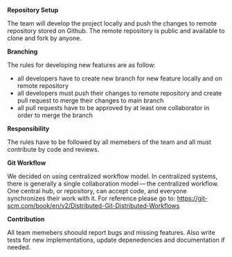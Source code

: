 **Repository Setup**

The team will develop the project locally and push the changes to remote repository stored on Github. The remote repository is public and available to clone and fork by anyone.

**Branching**

The rules for developing new features are as follow:
- all developers have to create new branch for new feature locally and on remote repository
- all developers must push their changes to remote repository and create pull request to merge their changes to main branch
- all pull requests have to be approved by at least one collaborator in order to merge the branch

**Responsibility**

The rules have to be followed by all memebers of the team and all must contribute by code and reviews.

**Git Workflow**

We decided on using centralized workflow model.
In centralized systems, there is generally a single collaboration model — the centralized workflow. One central hub, or repository, can accept code, and everyone synchronizes their work with it.
For reference please go to: https://git-scm.com/book/en/v2/Distributed-Git-Distributed-Workflows

**Contribution**

All team memebers shoould report bugs and missing features. Also write tests for new implementations, update depenedencies and documentation if needed.
